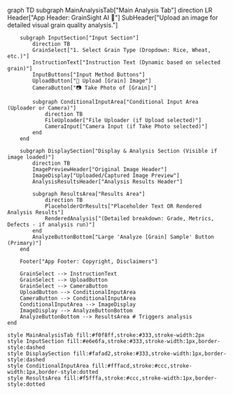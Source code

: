 graph TD
    subgraph MainAnalysisTab["Main Analysis Tab"]
        direction LR
        Header["App Header: GrainSight AI 🔬"]
        SubHeader["Upload an image for detailed visual grain quality analysis."]
        
        subgraph InputSection["Input Section"]
            direction TB
            GrainSelect["1. Select Grain Type (Dropdown: Rice, Wheat, etc.)"]
            InstructionText["Instruction Text (Dynamic based on selected grain)"]
            InputButtons["Input Method Buttons"]
            UploadButton["📁 Upload [Grain] Image"]
            CameraButton["📷 Take Photo of [Grain]"]
            
            subgraph ConditionalInputArea["Conditional Input Area (Uploader or Camera)"]
                direction TB
                FileUploader["File Uploader (if Upload selected)"]
                CameraInput["Camera Input (if Take Photo selected)"]
            end
        end

        subgraph DisplaySection["Display & Analysis Section (Visible if image loaded)"]
            direction TB
            ImagePreviewHeader["Original Image Header"]
            ImageDisplay["Uploaded/Captured Image Preview"]
            AnalysisResultsHeader["Analysis Results Header"]
            
            subgraph ResultsArea["Results Area"]
                direction TB
                PlaceholderOrResults["Placeholder Text OR Rendered Analysis Results"]
                RenderedAnalysis["(Detailed breakdown: Grade, Metrics, Defects - if analysis run)"]
            end
            AnalyzeButtonBottom["Large 'Analyze [Grain] Sample' Button (Primary)"]
        end
        
        Footer["App Footer: Copyright, Disclaimers"]

        GrainSelect --> InstructionText
        GrainSelect --> UploadButton
        GrainSelect --> CameraButton
        UploadButton --> ConditionalInputArea
        CameraButton --> ConditionalInputArea
        ConditionalInputArea --> ImageDisplay
        ImageDisplay --> AnalyzeButtonBottom
        AnalyzeButtonBottom --> ResultsArea # Triggers analysis
    end

    style MainAnalysisTab fill:#f0f8ff,stroke:#333,stroke-width:2px
    style InputSection fill:#e6e6fa,stroke:#333,stroke-width:1px,border-style:dashed
    style DisplaySection fill:#fafad2,stroke:#333,stroke-width:1px,border-style:dashed
    style ConditionalInputArea fill:#fffacd,stroke:#ccc,stroke-width:1px,border-style:dotted
    style ResultsArea fill:#f5fffa,stroke:#ccc,stroke-width:1px,border-style:dotted
